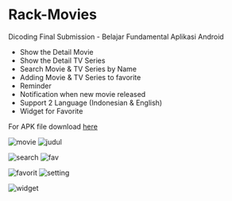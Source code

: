 # Rack-Movies
Dicoding Final Submission - Belajar Fundamental Aplikasi Android

- Show the Detail Movie
- Show the Detail TV Series
- Search Movie & TV Series by Name
- Adding Movie & TV Series to favorite
- Reminder 
- Notification when new movie released
- Support 2 Language (Indonesian & English)
- Widget for Favorite

For APK file download [here](https://github.com/fahrulsite/Rack-Movies/raw/master/rackMovies.apk)

![movie](https://user-images.githubusercontent.com/37899902/79579777-3c47c980-80f2-11ea-9733-3a6f945d1590.jpg)    ![judul](https://user-images.githubusercontent.com/37899902/79579773-3baf3300-80f2-11ea-84fc-f34b8d4a8fba.jpg)

![search](https://user-images.githubusercontent.com/37899902/79579778-3ce06000-80f2-11ea-87c4-0edc2b890c2e.jpg)    ![fav](https://user-images.githubusercontent.com/37899902/79580747-aca31a80-80f3-11ea-856e-37c46c51fc43.jpg)

![favorit](https://user-images.githubusercontent.com/37899902/79579768-3a7e0600-80f2-11ea-976b-fbecb1805b05.jpg)    ![setting](https://user-images.githubusercontent.com/37899902/79579779-3d78f680-80f2-11ea-8118-ffd257882ca3.jpg)  

![widget](https://user-images.githubusercontent.com/37899902/79579781-3e118d00-80f2-11ea-98ee-ea72dfa7087f.jpg)
